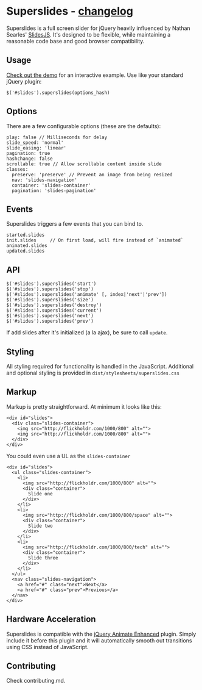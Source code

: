 # Superslides - [changelog](https://github.com/nicinabox/superslides/blob/0.5-stable/changelog.md)

Superslides is a full screen slider for jQuery heavily influenced by Nathan Searles' [SlidesJS](https://github.com/nathansearles/slides/). It's designed to be flexible, while maintaining a reasonable code base and good browser compatibility.

## Usage

[Check out the demo](http://nicinabox.github.com/superslides/) for an interactive example. Use like your standard jQuery plugin:

    $('#slides').superslides(options_hash)

## Options

There are a few configurable options (these are the defaults):

    play: false // Milliseconds for delay
    slide_speed: 'normal'
    slide_easing: 'linear'
    pagination: true
    hashchange: false
    scrollable: true // Allow scrollable content inside slide
    classes:
      preserve: 'preserve' // Prevent an image from being resized
      nav: 'slides-navigation'
      container: 'slides-container'
      pagination: 'slides-pagination'

## Events

Superslides triggers a few events that you can bind to.

    started.slides
    init.slides     // On first load, will fire instead of `animated`
    animated.slides
    updated.slides

## API

    $('#slides').superslides('start')
    $('#slides').superslides('stop')
    $('#slides').superslides('animate' [, index|'next'|'prev'])
    $('#slides').superslides('size')
    $('#slides').superslides('destroy')
    $('#slides').superslides('current')
    $('#slides').superslides('next')
    $('#slides').superslides('prev')

If add slides after it's initialized (a la ajax), be sure to call `update`.

## Styling

All styling required for functionality is handled in the JavaScript. Additional and optional styling is provided in `dist/stylesheets/superslides.css`

## Markup

Markup is pretty straightforward. At minimum it looks like this:

    <div id="slides">
      <div class="slides-container">
        <img src="http://flickholdr.com/1000/800" alt="">
        <img src="http://flickholdr.com/1000/800" alt="">
      </div>
    </div>

You could even use a UL as the `slides-container`

    <div id="slides">
      <ul class="slides-container">
        <li>
          <img src="http://flickholdr.com/1000/800" alt="">
          <div class="container">
            Slide one
          </div>
        </li>
        <li>
          <img src="http://flickholdr.com/1000/800/space" alt="">
          <div class="container">
            Slide two
          </div>
        </li>
        <li>
          <img src="http://flickholdr.com/1000/800/tech" alt="">
          <div class="container">
            Slide three
          </div>
        </li>
      </ul>
      <nav class="slides-navigation">
        <a href="#" class="next">Next</a>
        <a href="#" class="prev">Previous</a>
      </nav>
    </div>

## Hardware Acceleration

Superslides is compatible with the [jQuery Animate Enhanced](http://playground.benbarnett.net/jquery-animate-enhanced/) plugin. Simply include it before this plugin and it will automatically smooth out transitions using CSS instead of JavaScript.

## Contributing

Check contributing.md.